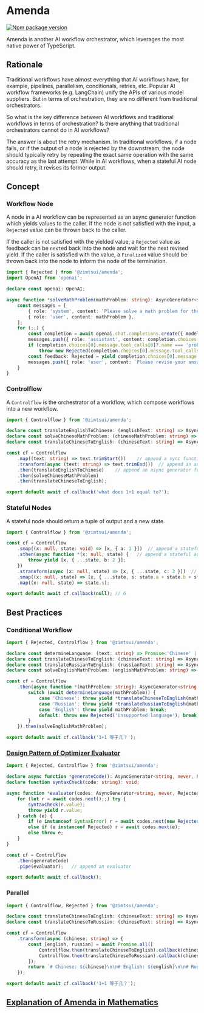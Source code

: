 # Amenda

[![Npm package version](https://img.shields.io/npm/v/@zimtsui/amenda?style=flat-square)](https://www.npmjs.com/package/@zimtsui/amenda)

Amenda is another AI workflow orchestrator, which leverages the most native power of TypeScript.

## Rationale

Traditional workflows have almost everything that AI workflows have, for example, pipelines, parallelism, conditionals, retries, etc. Popular AI workflow frameworks (e.g. LangChain) unify the APIs of various model suppliers. But in terms of orchestration, they are no different from traditional orchestrators.

So what is the key difference between AI workflows and traditional workflows in terms of orchestration? Is there anything that traditional orchestrators cannot do in AI workflows?

The answer is about the retry mechanism. In traditional workflows, if a node fails, or if the output of a node is rejected by the downstream, the node should typically retry by repeating the exact same operation with the same accuracy as the last attempt. While in AI workflows, when a stateful AI node should retry, it revises its former output.

## Concept

### Workflow Node

A node in a AI workflow can be represented as an async generator function which yields values to the caller. If the node is not satisfied with the input, a `Rejected` value can be thrown back to the caller.

If the caller is not satisfied with the yielded value, a `Rejected` value as feedback can be `next`ed back into the node and wait for the next revised yield. If the caller is satisfied with the value, a `Finalized` value should be thrown back into the node to inform the node of the termination.

```ts
import { Rejected } from '@zimtsui/amenda';
import OpenAI from 'openai';

declare const openai: OpenAI;

async function *solveMathProblem(mathProblem: string): AsyncGenerator<string, never, Rejected> {
	const messages = [
		{ role: 'system', content: 'Please solve a math problem for the user.' },
		{ role: 'user', content: mathProblem },
	];
	for (;;) {
		const completion = await openai.chat.completions.create({ model: 'gpt-4o', messages });
		messages.push({ role: 'assistant', content: completion.choices[0].message.content });
		if (completion.choices[0].message.tool_calls[0]?.name === 'problemTooHard')
			throw new Rejected(completion.choices[0].message.tool_calls[0].arguments.reason);
		const feedback: Rejected = yield completion.choices[0].message.content;
		messages.push({ role: 'user', content: `Please revise your answer upon the feedback: ${feedback.message}` });
	}
}
```

### Controlflow

A `Controlflow` is the orchestrator of a workflow, which compose workflows into a new workflow.

```ts
import { Controlflow } from '@zimtsui/amenda';

declare const translateEnglishToChinese: (englishText: string) => AsyncGenerator<string, never, Rejected>;
declare const solveChineseMathProblem: (chineseMathProblem: string) => AsyncGenerator<string, never, Rejected>;
declare const translateChineseToEnglish: (chineseText: string) => AsyncGenerator<string, never, Rejected>;

const cf = Controlflow
	.map((text: string) => text.trimStart())	// append a sync function
	.transform(async (text: string) => text.trimEnd())	// append an async function
	.then(translateEnglishToChinese)	// append an async generator function
	.then(solveChineseMathProblem)
	.then(translateChineseToEnglish);

export default await cf.callback('what does 1+1 equal to?');
```

### Stateful Nodes

A stateful node should return a tuple of output and a new state.

```ts
import { Controlflow } from '@zimtsui/amenda';

const cf = Controlflow
	.smap((x: null, state: void) => [x, { a: 1 }])	// append a stateful sync function
	.sthen(async function *(x: null, state) {	// append a stateful async generator function
		throw yield [x, { ...state, b: 2 }];
	})
	.stransform(async (x: null, state) => [x, { ...state, c: 3 }])	// append a stateful async function
	.smap((x: null, state) => [x, { ...state, s: state.a + state.b + state.c }])
	.map((x: null, state) => state.s);

export default await cf.callback(null);	// 6
```

## Best Practices

### Conditional Workflow

```ts
import { Rejected, Controlflow } from '@zimtsui/amenda';

declare const determineLanguage: (text: string) => Promise<'Chinese' | 'Russian' | 'English'>;
declare const translateChineseToEnglish: (chineseText: string) => AsyncGenerator<string, never, Rejected>;
declare const translateRussianToEnglish: (russianText: string) => AsyncGenerator<string, never, Rejected>;
declare const solveEnglishMathProblem: (englishMathProblem: string) => AsyncGenerator<string, never, Rejected>;

const cf = Controlflow
	.then(async function *(mathProblem: string): AsyncGenerator<string, never, Rejected> {
		switch (await determineLanguage(mathProblem)) {
			case 'Chinese': throw yield *translateChineseToEnglish(mathProblem); break;
			case 'Russian': throw yield *translateRussianToEnglish(mathProblem); break;
			case 'English': throw yield mathProblem; break;
			default: throw new Rejected('Unsupported language'); break;
		}
	}).then(solveEnglishMathProblem);

export default await cf.callback('1+1 等于几？');

```

### [Design Pattern of Optimizer Evaluator](https://www.anthropic.com/engineering/building-effective-agents)

```ts
import { Rejected, Controlflow } from '@zimtsui/amenda';

declare async function *generateCode(): AsyncGenerator<string, never, Rejected>;
declare function syntaxCheck(code: string): void;

async function *evaluator(codes: AsyncGenerator<string, never, Rejected>): AsyncGenerator<string, never, Rejected> {
	for (let r = await codes.next();;) try {
		syntaxCheck(r.value);
		throw yield r.value;
	} catch (e) {
		if (e instanceof SyntaxError) r = await codes.next(new Rejected(e.message));
		else if (e instanceof Rejected) r = await codes.next(e);
		else throw e;
	}
}

const cf = Controlflow
	.then(generateCode)
	.pipe(evaluator);	// append an evaluator

export default await cf.callback();
```

### Parallel

```ts
import { Controlflow, Rejected } from '@zimtsui/amenda';

declare const translateChineseToEnglish: (chineseText: string) => AsyncGenerator<string, never, Rejected>;
declare const translateChineseToRussian: (chineseText: string) => AsyncGenerator<string, never, Rejected>;

const cf = Controlflow
	.transform(async (chinese: string) => {
		const [english, russian] = await Promise.all([
			Controlflow.then(translateChineseToEnglish).callback(chinese),
			Controlflow.then(translateChineseToRussian).callback(chinese),
		]);
		return `# Chinese: ${chinese}\n\n# English: ${english}\n\n# Russian: ${russian}`;
	});

export default await cf.callback('1+1 等于几？');
```

## [Explanation of Amenda in Mathematics](./explanation.md)

